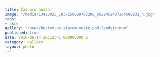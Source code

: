```yaml
---
title: Čaj pro hosta
image: "/media/13428025_1037150689705288_5622452437264586932_n.jpg"
tags:
- akce
gallery: "/news/hostem-ve-starem-meste-pod-landstejnem"
published: true
date: 2016-06-14 20:12:41.000000000 Z
category: gallery
layout: photo
---
```

